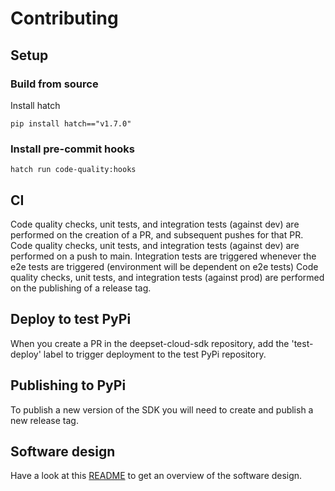 # Contributing

## Setup

### Build from source

Install hatch
```
pip install hatch=="v1.7.0"
```

### Install pre-commit hooks
```
hatch run code-quality:hooks
```

## CI
Code quality checks, unit tests, and integration tests (against dev) are performed on the creation of a PR, and subsequent pushes for that PR.
Code quality checks, unit tests, and integration tests (against dev) are performed on a push to main.
Integration tests are triggered whenever the e2e tests are triggered (environment will be dependent on e2e tests)
Code quality checks, unit tests, and integration tests (against prod) are performed on the publishing of a release tag.

## Deploy to test PyPi

When you create a PR in the deepset-cloud-sdk repository, add the 'test-deploy' label to trigger deployment to the test PyPi repository.

## Publishing to PyPi

To publish a new version of the SDK you will need to create and publish a new release tag.


## Software design

Have a look at this [README](/deepset_cloud_sdk/README.md) to get an overview of the software design.
